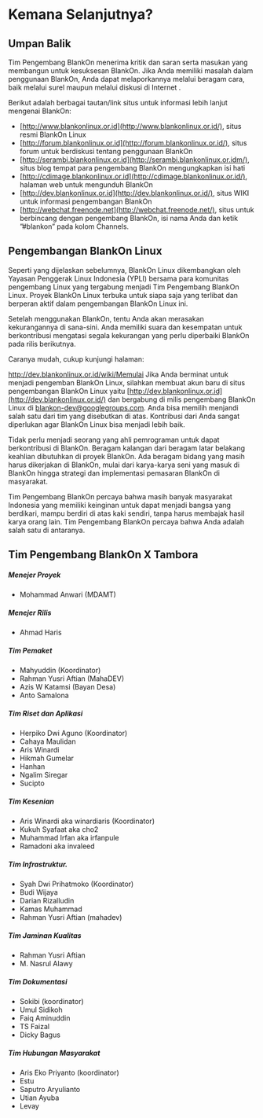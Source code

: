 <span id="anchor-209"></span>  Kemana Selanjutnya? 
==================================================

<span id="anchor-210"></span>Umpan Balik 
-----------------------------------------

Tim Pengembang BlankOn menerima kritik dan saran serta masukan yang
membangun untuk kesuksesan BlankOn. Jika Anda memiliki masalah dalam
penggunaan BlankOn, Anda dapat melaporkannya melalui beragam cara, baik
melalui surel maupun melalui diskusi di Internet .

Berikut adalah berbagai tautan/link situs untuk informasi lebih lanjut
mengenai BlankOn:

-   [http://www.blankonlinux.or.id](http://www.blankonlinux.or.id/),
    situs resmi BlankOn Linux
-   [http://forum.blankonlinux.or.id](http://forum.blankonlinux.or.id/),
    situs forum untuk berdiskusi tentang penggunaan BlankOn
-   [http://serambi.blankonlinux.or.id](http://serambi.blankonlinux.or.idm/),
    situs blog tempat para pengembang BlankOn mengungkapkan isi hati
-   [http://cdimage.blankonlinux.or.id](http://cdimage.blankonlinux.or.id/),
    halaman web untuk mengunduh BlankOn
-   [http://dev.blankonlinux.or.id](http://dev.blankonlinux.or.id/),
    situs WIKI untuk informasi pengembangan BlankOn
-   [http://webchat.freenode.net](http://webchat.freenode.net/), situs
    untuk berbincang dengan pengembang BlankOn, isi nama Anda dan ketik
    ”\#blankon” pada kolom Channels.

<span id="anchor-211"></span>Pengembangan BlankOn Linux 
--------------------------------------------------------

Seperti yang dijelaskan sebelumnya, BlankOn Linux dikembangkan oleh
Yayasan Penggerak Linux Indonesia (YPLI) bersama para komunitas
pengembang Linux yang tergabung menjadi Tim Pengembang BlankOn Linux.
Proyek BlankOn Linux terbuka untuk siapa saja yang terlibat dan berperan
aktif dalam pengembangan BlankOn Linux ini.

Setelah menggunakan BlankOn, tentu Anda akan merasakan kekurangannya di
sana-sini. Anda memiliki suara dan kesempatan untuk berkontribusi
mengatasi segala kekurangan yang perlu diperbaiki BlankOn pada rilis
berikutnya.

Caranya mudah, cukup kunjungi halaman:

<http://dev.blankonlinux.or.id/wiki/Memulai> Jika Anda berminat untuk
menjadi pengemban BlankOn Linux, silahkan membuat akun baru di situs
pengembangan BlankOn Linux yaitu
[http://dev.blankonlinux.or.id](http://dev.blankonlinux.or.id/) dan
bergabung di milis pengembang BlankOn Linux di
<blankon-dev@googlegroups.com>. Anda bisa memilih menjandi salah satu
dari tim yang disebutkan di atas. Kontribusi dari Anda sangat diperlukan
agar BlankOn Linux bisa menjadi lebih baik.

Tidak perlu menjadi seorang yang ahli pemrograman untuk dapat
berkontribusi di BlankOn. Beragam kalangan dari beragam latar belakang
keahlian dibutuhkan di proyek BlankOn. Ada beragam bidang yang masih
harus dikerjakan di BlankOn, mulai dari karya-karya seni yang masuk di
BlankOn hingga strategi dan implementasi pemasaran BlankOn di
masyarakat.

Tim Pengembang BlankOn percaya bahwa masih banyak masyarakat Indonesia
yang memiliki keinginan untuk dapat menjadi bangsa yang berdikari, mampu
berdiri di atas kaki sendiri, tanpa harus membajak hasil karya orang
lain. Tim Pengembang BlankOn percaya bahwa Anda adalah salah satu di
antaranya.

<span id="anchor-212"></span>Tim Pengembang BlankOn X Tambora
-------------------------------------------------------------

##### Menejer Proyek

-   Mohammad Anwari (MDAMT)

##### Menejer Rilis 

-   Ahmad Haris

##### Tim Pemaket 

-   Mahyuddin (Koordinator)
-   Rahman Yusri Aftian (MahaDEV)
-   Azis W Katamsi (Bayan Desa)
-   Anto Samalona

##### Tim Riset dan Aplikasi

-   Herpiko Dwi Aguno (Koordinator)
-   Cahaya Maulidan
-   Aris Winardi
-   Hikmah Gumelar
-   Hanhan
-   Ngalim Siregar
-   Sucipto

##### Tim Kesenian 

-   Aris Winardi aka winardiaris (Koordinator)
-   Kukuh Syafaat aka cho2
-   Muhammad Irfan aka irfanpule
-   Ramadoni aka invaleed

##### Tim Infrastruktur. 

-   Syah Dwi Prihatmoko (Koordinator)
-   Budi Wijaya
-   Darian Rizalludin
-   Kamas Muhammad
-   Rahman Yusri Aftian (mahadev)

##### Tim Jaminan Kualitas 

-   Rahman Yusri Aftian
-   M. Nasrul Alawy

##### Tim Dokumentasi 

-   Sokibi (koordinator)
-   Umul Sidikoh
-   Faiq Aminuddin
-   TS Faizal
-   Dicky Bagus

##### Tim Hubungan Masyarakat

-   Aris Eko Priyanto (koordinator)
-   Estu
-   Saputro Aryulianto
-   Utian Ayuba
-   Levay

